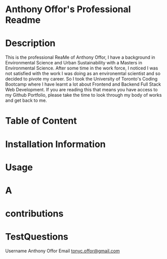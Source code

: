 # Anthony Offor's Professional Readme 
# Description
This is the professional ReaMe of Anthony Offor, I have a background in Environmental Science and Urban Sustainability with a Masters in Environmental Science. After some time in the work force, I noticed I was not satisfied with the work I was doing as an environemtal scientist and so decided to pivote my career. So I took the University of Toronto's Coding Bootcamp where I have learnt a lot about Frontend and Backend Full Stack Web Development. If you are reading this that means you have access to my Github Portfolio, please take the time to look through my body of works and get back to me.

# Table of Content
# Installation Information
# Usage
# A
# contributions
# TestQuestions
Username Anthony Offor
Email tonyc.offor@gmail.com